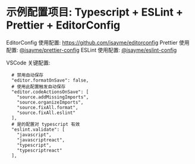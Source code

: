 # 示例配置项目: Typescript + ESLint + Prettier + EditorConfig

EditorConfig 使用配置: https://github.com/isayme/editorconfig
Prettier 使用配置: [@isayme/prettier-config](https://www.npmjs.com/package/@isayme/prettier-config)
ESLint 使用配置: [@isayme/eslint-config](https://www.npmjs.com/package/@isayme/eslint-config)

VSCode 关键配置:

```
  # 禁用自动保存
  "editor.formatOnSave": false,
  # 使用此配置触发自动保存
  "editor.codeActionsOnSave": [
    "source.addMissingImports",
    "source.organizeImports",
    "source.fixAll.format",
    "source.fixAll.eslint"
  ],
  # 是的配置对 typescript 有效
  "eslint.validate": [
    "javascript",
    "javascriptreact",
    "typescript",
    "typescriptreact"
  ],
```
